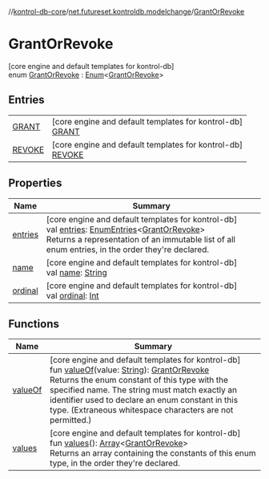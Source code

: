 //[kontrol-db-core](../../../index.md)/[net.futureset.kontroldb.modelchange](../index.md)/[GrantOrRevoke](index.md)

# GrantOrRevoke

[core engine and default templates for kontrol-db]\
enum [GrantOrRevoke](index.md) : [Enum](https://kotlinlang.org/api/latest/jvm/stdlib/kotlin/-enum/index.html)&lt;[GrantOrRevoke](index.md)&gt;

## Entries

| | |
|---|---|
| [GRANT](-g-r-a-n-t/index.md) | [core engine and default templates for kontrol-db]<br>[GRANT](-g-r-a-n-t/index.md) |
| [REVOKE](-r-e-v-o-k-e/index.md) | [core engine and default templates for kontrol-db]<br>[REVOKE](-r-e-v-o-k-e/index.md) |

## Properties

| Name | Summary |
|---|---|
| [entries](entries.md) | [core engine and default templates for kontrol-db]<br>val [entries](entries.md): [EnumEntries](https://kotlinlang.org/api/latest/jvm/stdlib/kotlin.enums/-enum-entries/index.html)&lt;[GrantOrRevoke](index.md)&gt;<br>Returns a representation of an immutable list of all enum entries, in the order they're declared. |
| [name](../-table-persistence/-n-o-r-m-a-l/index.md#-372974862%2FProperties%2F1815734191) | [core engine and default templates for kontrol-db]<br>val [name](../-table-persistence/-n-o-r-m-a-l/index.md#-372974862%2FProperties%2F1815734191): [String](https://kotlinlang.org/api/latest/jvm/stdlib/kotlin/-string/index.html) |
| [ordinal](../-table-persistence/-n-o-r-m-a-l/index.md#-739389684%2FProperties%2F1815734191) | [core engine and default templates for kontrol-db]<br>val [ordinal](../-table-persistence/-n-o-r-m-a-l/index.md#-739389684%2FProperties%2F1815734191): [Int](https://kotlinlang.org/api/latest/jvm/stdlib/kotlin/-int/index.html) |

## Functions

| Name | Summary |
|---|---|
| [valueOf](value-of.md) | [core engine and default templates for kontrol-db]<br>fun [valueOf](value-of.md)(value: [String](https://kotlinlang.org/api/latest/jvm/stdlib/kotlin/-string/index.html)): [GrantOrRevoke](index.md)<br>Returns the enum constant of this type with the specified name. The string must match exactly an identifier used to declare an enum constant in this type. (Extraneous whitespace characters are not permitted.) |
| [values](values.md) | [core engine and default templates for kontrol-db]<br>fun [values](values.md)(): [Array](https://kotlinlang.org/api/latest/jvm/stdlib/kotlin/-array/index.html)&lt;[GrantOrRevoke](index.md)&gt;<br>Returns an array containing the constants of this enum type, in the order they're declared. |
